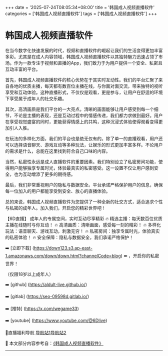 +++
date = '2025-07-24T08:05:34+08:00'
title = '韩国成人视频直播软件'
categories = ['韩国成人视频直播软件']
tags = ['韩国成人视频直播软件']
+++

# 韩国成人视频直播软件

在当今数字化快速发展的时代，视频和直播软件的崛起让我们的生活变得更加丰富多彩。尤其是在成人内容领域，韩国成人视频直播软件以其独特魅力迅速占领了市场。作为一款专注于视频和直播的App，我们致力于为用户提供一个安全、私密且互动丰富的平台。

首先，韩国成人视频直播软件的核心优势在于其实时互动性。我们的平台汇聚了来自各地的优质主播，每天都有数百位主播在线，与你面对面交流，带来独特的视听享受和互动体验。这种直播形式，不仅仅是观看，更是参与，让用户在舒适的环境下享受属于成年人的社交乐趣。

其次，高清画质是我们平台的一大亮点。清晰的画面能够让用户感受到每一个细节，不论是主播的表现，还是互动过程中的情感传递，我们都力求做到最好。用户在享受视觉盛宴的同时，更能获得情感上的共鸣，这种沉浸式体验使得观看变得更加引人入胜。

在玩法的多样化方面，我们的平台也是绝无仅有的。除了单一的直播观看，用户还可以选择语音聊天、游戏互动等多种玩法，让娱乐的形式更加丰富多样。不论用户的需求是什么，总能在这里找到符合自己口味的内容。

当然，私密性永远是成人直播软件的重要因素。我们特别设立了私密房间功能，使得用户能够独享专属时光，体验最真实的私密感受。这一设置不仅让用户感到安全，也为互动增添了更多的期待感。

最后，我们非常重视用户的隐私与数据安全。平台承诺严格保护用户的信息，确保每一位加入的用户都能享受到安全、放心的直播体验。

总的来说，韩国成人视频直播软件为您提供了一种全新的社交方式，适合追求个性与私密的成年人。加入我们，开启您的精彩世界吧！

【6D直播】
成年人的专属空间，实时互动尽享精彩
🔥 精选主播：每天数百位优质主播在线随时与你互动！
🔥 高清画质：清晰画面，感受每一刻的精彩！
🔥 多样化玩法：语音聊天、游戏互动，刺激无穷！
🔥 私密房间：独享专属时光，体验真实的私密体验！
🔥 安全保障：隐私与数据安全，我们承诺严格保护！

➡️ [立即下载] (https://down123.s3.ap-east-1.amazonaws.com/down/down.html?channelCode=blog) ⬅️ ，开启你的私密世界！

（仅限18岁以上成年人）

➡️ [github] (https://aldult-live.github.io/)

➡️ [gitlab] (https://seo-09598d.gitlab.io/)

➡️ [推特] (https://x.com/wegame33)

➡️ [youtube] (https://www.youtube.com/@6Dlive)

🔞直播福利导航   [导航站1](https://webstack-86085a.gitlab.io/)[导航站2](https://onlygit123-2.github.io/)


📘 本文部分内容参考自：[《韩国成人视频直播软件》](https://github.com/tata25721/tata)

---
